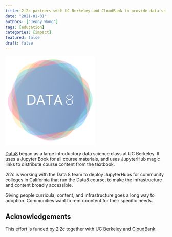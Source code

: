 ```yaml
---
title: 2i2c partners with UC Berkeley and CloudBank to provide data science education hubs for community colleges in California
date: "2021-01-01"
authors: ["Jenny Wong"]
tags: [education]
categories: [impact]
featured: false
draft: false
---
```


![Data8 logo](cover-feature.png "[Data8](https://github.com/data-8). MIT licensed.")

[Data8](https://www.data8.org/) began as a large introductory data science class at UC Berkeley. It uses a Jupyter Book for all course materials, and uses JupyterHub magic links to distribute course content from the textbook.

2i2c is working with the Data 8 team to deploy JupyterHubs for community colleges in California that run the Data8 course, to make the infrastructure and content broadly accessible.

Giving people curricula, content, and infrastructure goes a long way to adoption. Communities want to remix content for their specific needs.

## Acknowledgements

This effort is funded by 2i2c together with UC Berkeley and [CloudBank](https://www.cloudbank.org/about).